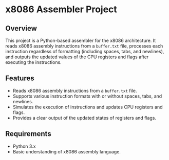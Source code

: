 # x8086 Assembler Project

## Overview

This project is a Python-based assembler for the x8086 architecture. It reads x8086 assembly instructions from a `buffer.txt` file, processes each instruction regardless of formatting (including spaces, tabs, and newlines), and outputs the updated values of the CPU registers and flags after executing the instructions.

## Features

- Reads x8086 assembly instructions from a `buffer.txt` file.
- Supports various instruction formats with or without spaces, tabs, and newlines.
- Simulates the execution of instructions and updates CPU registers and flags.
- Provides a clear output of the updated states of registers and flags.

## Requirements

- Python 3.x
- Basic understanding of x8086 assembly language.
